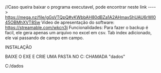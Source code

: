 //Caso queira baixar o programa executavel, pode encontrar neste link ----> https://mega.nz/file/gGsVTQpQ#vKWbbAH80dBZa1A2AHmavShUAU6rWl045OBMhXVT8Sw
Video de apresentação do software: https://streamable.com/wkcn3j
Funcionalidades: 
Para fazer o backup é facil, ele gera apenas um arquivo no excel em csv.
Tab index adicionado, ele vai passando de campo em campo.




INSTALAÇÃO

BAIXE O EXE E CRIE UMA PASTA NO C: CHAMADA "dados"


C:/dados
